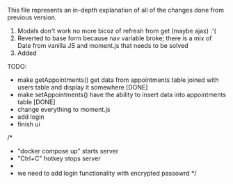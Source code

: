 This file represents an in-depth explanation of all of the changes done from previous version.

1. Modals don't work no more bicoz of refresh from get (maybe ajax) :'(
2. Reverted to base form because nav variable broke; there is a mix of Date from vanilla JS and moment.js that needs to be solved
3. Added 

TODO: 
- make getAppointments() get data from appointments table joined with users table and display it somewhere [DONE]
- make setAppointments() have the ability to insert data into appointments table [DONE]
- change everything to moment.js
- add login
- finish ui


/*
* "docker compose up" starts server
* "Ctrl+C" hotkey stops server
*
* we need to add login functionality with encrypted passowrd
  */